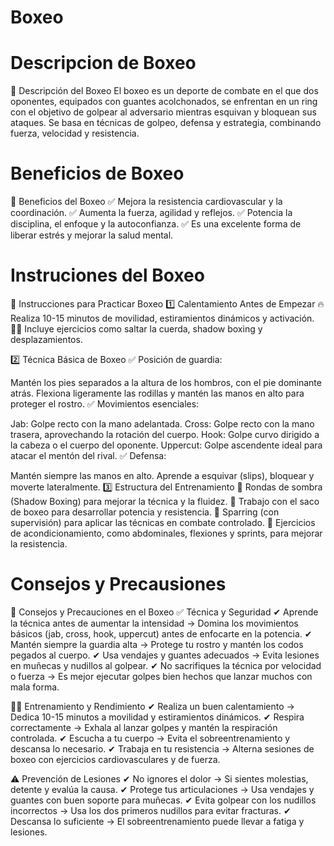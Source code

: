 # Boxeo

# Descripcion de Boxeo
📌 Descripción del Boxeo
El boxeo es un deporte de combate en el que dos oponentes, equipados con guantes acolchonados, se enfrentan en un ring con el objetivo de golpear al adversario mientras esquivan y bloquean sus ataques. Se basa en técnicas de golpeo, defensa y estrategia, combinando fuerza, velocidad y resistencia.

# Beneficios de Boxeo
💪 Beneficios del Boxeo
✅ Mejora la resistencia cardiovascular y la coordinación.
✅ Aumenta la fuerza, agilidad y reflejos.
✅ Potencia la disciplina, el enfoque y la autoconfianza.
✅ Es una excelente forma de liberar estrés y mejorar la salud mental.

# Instruciones del Boxeo
🥊 Instrucciones para Practicar Boxeo
1️⃣ Calentamiento Antes de Empezar
🔥 Realiza 10-15 minutos de movilidad, estiramientos dinámicos y activación.
🏃‍♂️ Incluye ejercicios como saltar la cuerda, shadow boxing y desplazamientos.

2️⃣ Técnica Básica de Boxeo
✅ Posición de guardia:

Mantén los pies separados a la altura de los hombros, con el pie dominante atrás.
Flexiona ligeramente las rodillas y mantén las manos en alto para proteger el rostro.
✅ Movimientos esenciales:

Jab: Golpe recto con la mano adelantada.
Cross: Golpe recto con la mano trasera, aprovechando la rotación del cuerpo.
Hook: Golpe curvo dirigido a la cabeza o el cuerpo del oponente.
Uppercut: Golpe ascendente ideal para atacar el mentón del rival.
✅ Defensa:

Mantén siempre las manos en alto.
Aprende a esquivar (slips), bloquear y moverte lateralmente.
3️⃣ Estructura del Entrenamiento
🔸 Rondas de sombra (Shadow Boxing) para mejorar la técnica y la fluidez.
🔸 Trabajo con el saco de boxeo para desarrollar potencia y resistencia.
🔸 Sparring (con supervisión) para aplicar las técnicas en combate controlado.
🔸 Ejercicios de acondicionamiento, como abdominales, flexiones y sprints, para mejorar la resistencia.

# Consejos y Precausiones
🥊 Consejos y Precauciones en el Boxeo
✅ Técnica y Seguridad
✔ Aprende la técnica antes de aumentar la intensidad → Domina los movimientos básicos (jab, cross, hook, uppercut) antes de enfocarte en la potencia.
✔ Mantén siempre la guardia alta → Protege tu rostro y mantén los codos pegados al cuerpo.
✔ Usa vendajes y guantes adecuados → Evita lesiones en muñecas y nudillos al golpear.
✔ No sacrifiques la técnica por velocidad o fuerza → Es mejor ejecutar golpes bien hechos que lanzar muchos con mala forma.

🏃‍♂️ Entrenamiento y Rendimiento
✔ Realiza un buen calentamiento → Dedica 10-15 minutos a movilidad y estiramientos dinámicos.
✔ Respira correctamente → Exhala al lanzar golpes y mantén la respiración controlada.
✔ Escucha a tu cuerpo → Evita el sobreentrenamiento y descansa lo necesario.
✔ Trabaja en tu resistencia → Alterna sesiones de boxeo con ejercicios cardiovasculares y de fuerza.

⚠️ Prevención de Lesiones
✔ No ignores el dolor → Si sientes molestias, detente y evalúa la causa.
✔ Protege tus articulaciones → Usa vendajes y guantes con buen soporte para muñecas.
✔ Evita golpear con los nudillos incorrectos → Usa los dos primeros nudillos para evitar fracturas.
✔ Descansa lo suficiente → El sobreentrenamiento puede llevar a fatiga y lesiones.